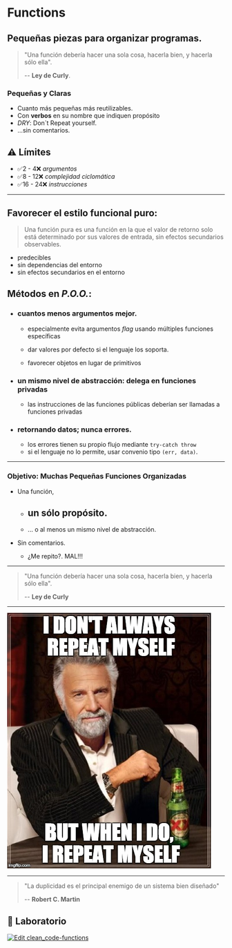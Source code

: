 # Functions

## Pequeñas piezas para organizar programas.

> "Una función debería hacer una sola cosa, hacerla bien, y hacerla sólo ella".
>
> -- **Ley de Curly**.

### Pequeñas y Claras

- Cuanto más pequeñas más reutilizables.
- Con **verbos** en su nombre que indiquen propósito
- _DRY_: Don´t Repeat yourself.
- ...sin comentarios.



## ⚠️ Límites

- ✅2  -  4❌ _argumentos_
- ✅8  - 12❌ _complejidad ciclomática_
- ✅16 - 24❌ _instrucciones_

---

## Favorecer el estilo funcional puro:

> Una función pura es una función en la que el valor de retorno solo está determinado por sus valores de entrada, sin efectos secundarios observables.

- predecibles
- sin dependencias del entorno
- sin efectos secundarios en el entorno

## Métodos en _P.O.O._:

- ### cuantos menos argumentos mejor.

    - especialmente evita argumentos _flag_ usando múltiples funciones específicas

    - dar valores por defecto si el lenguaje los soporta.

    - favorecer objetos en lugar de primitivos

- ### un mismo nivel de abstracción: delega en funciones privadas

    - las instrucciones de las funciones públicas deberían ser llamadas a funciones privadas

- ### retornando datos; nunca errores.

    - los errores tienen su propio flujo mediante `try-catch throw`
    - si el lenguaje no lo permite, usar convenio tipo `(err, data)`.
---

### Objetivo: Muchas Pequeñas Funciones Organizadas

- Una función,

    - ## un sólo propósito.

    - ... o al menos un mismo nivel de abstracción.

- Sin comentarios.
  - ¿Me repito?. MAL!!!

---

> "Una función debería hacer una sola cosa, hacerla bien, y hacerla sólo ella".
>
> -- **Ley de Curly**

---

![Don´t repeat Yourself](./assets/dry.jpg)

---

> "La duplicidad es el principal enemigo de un sistema bien diseñado"
>
> -- **Robert C. Martin**

## 📝 Laboratorio

[![Edit clean_code-functions](https://codesandbox.io/static/img/play-codesandbox.svg)](https://codesandbox.io/s/practical-fog-jp49h?fontsize=14&hidenavigation=1&module=%2Fsrc%2Findex.js&previewwindow=tests&theme=dark)